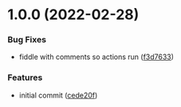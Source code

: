 # 1.0.0 (2022-02-28)


### Bug Fixes

* fiddle with comments so actions run ([f3d7633](https://github.com/TnLCommunity/action-upload-chart-git/commit/f3d7633c5330c40558f66e6aff496be2531501c4))


### Features

* initial commit ([cede20f](https://github.com/TnLCommunity/action-upload-chart-git/commit/cede20fc59ec2827d23cfe6cbd4b966c652534e0))
